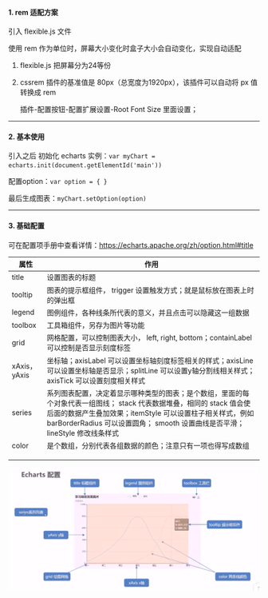 #### 1. rem 适配方案

引入 flexible.js 文件

使用 rem 作为单位时，屏幕大小变化时盒子大小会自动变化，实现自动适配

1. flexible.js 把屏幕分为24等份

2. cssrem 插件的基准值是 80px（总宽度为1920px），该插件可以自动将 px 值转换成 rem 

   插件-配置按钮-配置扩展设置-Root Font Size 里面设置；

---

#### 2. 基本使用

引入之后 初始化 echarts 实例：`var myChart = echarts.init(document.getElementId('main'))`

配置option：`var option = { }`

最后生成图表：`myChart.setOption(option)`

---

#### 3. 基础配置

可在配置项手册中查看详情：https://echarts.apache.org/zh/option.html#title

| 属性         | 作用                                                         |
| ------------ | ------------------------------------------------------------ |
| title        | 设置图表的标题                                               |
| tooltip      | 图表的提示框组件， trigger 设置触发方式；就是鼠标放在图表上时的弹出框 |
| legend       | 图例组件，各种线条所代表的意义，并且点击可以隐藏这一组数据   |
| toolbox      | 工具箱组件，另存为图片等功能                                 |
| grid         | 网格配置，可以控制图表大小， left, right, bottom；containLabel 可以控制是否显示刻度标签 |
| xAxis，yAxis | 坐标轴；axisLabel 可以设置坐标轴刻度标签相关的样式；axisLine 可以设置坐标轴是否显示；splitLine 可以设置y轴分割线相关样式；axisTick 可以设置刻度相关样式 |
| series       | 系列图表配置，决定着显示哪种类型的图表；是个数组，里面的每个对象代表一组图线； stack 代表数据堆叠，相同的 stack 值会使后面的数据产生叠加效果；itemStyle 可以设置柱子相关样式，例如 barBorderRadius 可以设置圆角； smooth 设置曲线是否平滑；lineStyle 修改线条样式 |
| color        | 是个数组，分别代表各组数据的颜色；注意只有一项也得写成数组   |
|              |                                                              |
|              |                                                              |
|              |                                                              |



![image-20220710215657154](image-20220710215657154.png)
